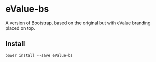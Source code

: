 # eValue-bs

A version of Bootstrap, based on the original but with eValue branding placed on top.

## Install

    bower install --save eValue-bs
